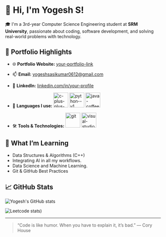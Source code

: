 # 👋 Hi, I'm Yogesh S!  

🎓 I'm a 3rd-year Computer Science Engineering student at **SRM University**, passionate about coding, software development, and solving real-world problems with technology.

## 🚀 Portfolio Highlights

- 🌐 **Portfolio Website:** [your-portfolio-link](https://your-portfolio-link.com)
- 📫 **Email:** yogeshsasikumar0612@gmail.com
- 💼 **LinkedIn:** [linkedin.com/in/your-profile]((https://www.linkedin.com/in/yogesh-s-94a454322/))
  
- 🐍 **Languages I use:** <img width="48" height="48" src="https://img.icons8.com/color/48/c-plus-plus-logo.png" alt="c-plus-plus-logo"/> <img width="48" height="48" src="https://img.icons8.com/color/48/python--v1.png" alt="python--v1"/> <img width="48" height="48" src="https://img.icons8.com/color/48/java-coffee-cup-logo--v1.png" alt="java-coffee-cup-logo--v1"/>
- 🛠️ **Tools & Technologies:** <img width="48" height="48" src="https://img.icons8.com/color/48/git.png" alt="git"/> <img width="48" height="48" src="https://img.icons8.com/fluency/48/visual-studio.png" alt="visual-studio"/>

## 🧠 What I’m Learning

- Data Structures & Algorithms (C++)
- Integrating AI in all my workflows.
- Data Science and Machine Learning.
- Git & GitHub Best Practices

## 📈 GitHub Stats

![Yogesh's GitHub stats](https://github-readme-stats.vercel.app/api?username=YogeshSasikumar&show_icons=true&theme=tokyonight)

![Leetcode stats](https://leetcard.jacoblin.cool/Yogeshsasikumar?theme=dark&font=Krub))



---

> “Code is like humor. When you have to explain it, it’s bad.” — Cory House
